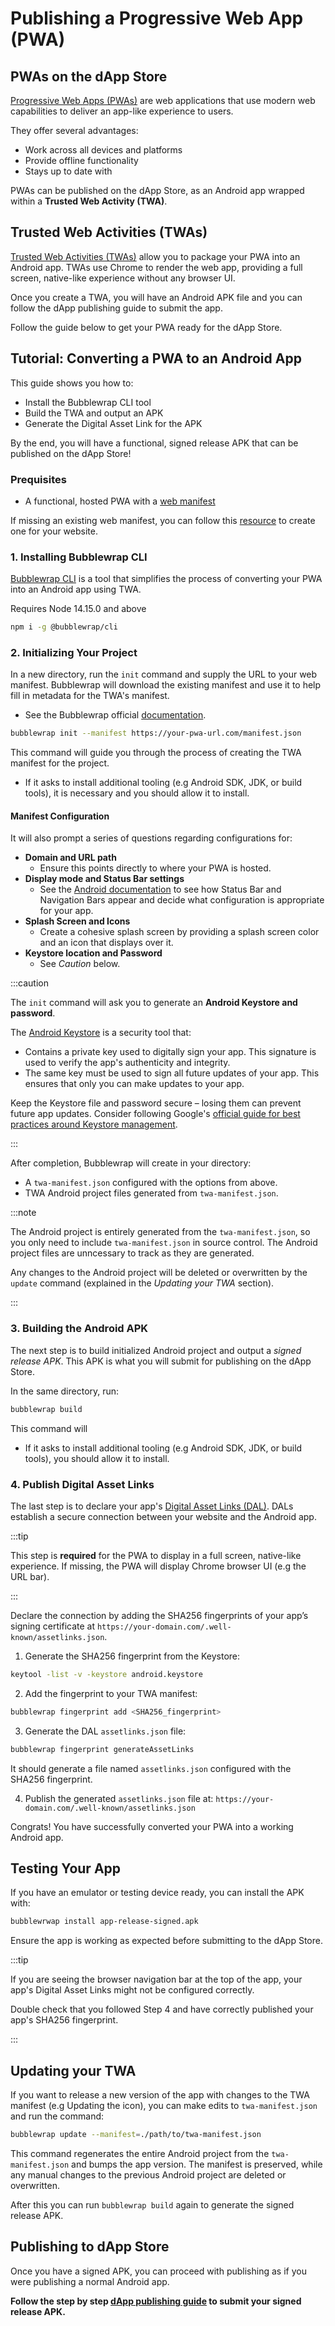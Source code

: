 # Publishing a Progressive Web App (PWA)

## PWAs on the dApp Store

[Progressive Web Apps (PWAs)](https://developer.mozilla.org/en-US/docs/Web/Progressive_web_apps) are web applications that use modern web capabilities to deliver an app-like experience to users.

They offer several advantages:

- Work across all devices and platforms
- Provide offline functionality
- Stays up to date with

PWAs can be published on the dApp Store, as an Android app wrapped within a **Trusted Web Activity (TWA)**.

## Trusted Web Activities (TWAs)

[Trusted Web Activities (TWAs)](https://developer.chrome.com/docs/android/trusted-web-activity) allow you to package your PWA into an Android app. TWAs use Chrome to render the web app, providing a full screen, native-like experience without any browser UI.

Once you create a TWA, you will have an Android APK file and you can follow the dApp publishing guide to submit the app.

Follow the guide below to get your PWA ready for the dApp Store.

## Tutorial: Converting a PWA to an Android App

This guide shows you how to:

- Install the Bubblewrap CLI tool
- Build the TWA and output an APK
- Generate the Digital Asset Link for the APK

By the end, you will have a functional, signed release APK that can be published on the dApp Store!

### Prequisites

- A functional, hosted PWA with a [web manifest](https://developer.mozilla.org/en-US/docs/Web/Manifest)

If missing an existing web manifest, you can follow this [resource](https://learn.microsoft.com/en-us/microsoft-edge/progressive-web-apps-chromium/how-to/web-app-manifests) to create one for your website.

### 1. Installing Bubblewrap CLI

[Bubblewrap CLI](https://github.com/GoogleChromeLabs/bubblewrap/tree/main/packages/cli) is a tool that simplifies the process of converting your PWA into an Android app using TWA.

Requires Node 14.15.0 and above

```bash
npm i -g @bubblewrap/cli
```

### 2. Initializing Your Project

In a new directory, run the `init` command and supply the URL to your web manifest.
Bubblewrap will download the existing manifest and use it to help fill in metadata for the TWA's manifest.

- See the Bubblewrap official [documentation](https://github.com/GoogleChromeLabs/bubblewrap/tree/main/packages/cli#init).

```bash
bubblewrap init --manifest https://your-pwa-url.com/manifest.json
```

This command will guide you through the process of creating the TWA manifest for the project.

- If it asks to install additional tooling (e.g Android SDK, JDK, or build tools), it is necessary and you should allow it to install.

#### Manifest Configuration

It will also prompt a series of questions regarding configurations for:

- **Domain and URL path**
  - Ensure this points directly to where your PWA is hosted.
- **Display mode and Status Bar settings**
  - See the [Android documentation](https://material.io/design/platform-guidance/android-bars.html) to see how Status Bar and Navigation Bars appear and decide what configuration is appropriate for your app.
- **Splash Screen and Icons**
  - Create a cohesive splash screen by providing a splash screen color and an icon that displays over it.
- **Keystore location and Password**
  - See _Caution_ below.

:::caution

The `init` command will ask you to generate an **Android Keystore and password**.

The [Android Keystore](https://developer.android.com/privacy-and-security/keystore) is a security tool that:

- Contains a private key used to digitally sign your app. This signature is used to verify the app's authenticity and integrity.
- The same key must be used to sign all future updates of your app. This ensures that only you can make updates to your app.

Keep the Keystore file and password secure – losing them can prevent future app updates. Consider following
Google's [official guide for best practices around Keystore management](https://developer.android.com/studio/publish/app-signing#secure_key).

:::

After completion, Bubblewrap will create in your directory:

- A `twa-manifest.json` configured with the options from above.
- TWA Android project files generated from `twa-manifest.json`.

:::note

The Android project is entirely generated from the `twa-manifest.json`, so you only need to include
`twa-manifest.json` in source control. The Android project files are unncessary to track as they are generated.

Any changes to the Android project will be deleted or overwritten by the `update` command (explained in the _Updating your TWA_ section).

:::

### 3. Building the Android APK

The next step is to build initialized Android project and output a _signed release APK_. This APK is what you will submit for publishing on the dApp Store.

In the same directory, run:

```bash
bubblewrap build
```

This command will

- If it asks to install additional tooling (e.g Android SDK, JDK, or build tools), you should allow it to install.

### 4. Publish Digital Asset Links

The last step is to declare your app's [Digital Asset Links (DAL)](https://developers.google.com/digital-asset-links/v1/getting-started). DALs establish a secure connection between your website and the Android app.

:::tip

This step is **required** for the PWA to display in a full screen, native-like experience. If missing, the PWA will display
Chrome browser UI (e.g the URL bar).

:::

Declare the connection by adding the SHA256 fingerprints of your app’s signing certificate at `https://your-domain.com/.well-known/assetlinks.json`.

1. Generate the SHA256 fingerprint from the Keystore:

```bash
keytool -list -v -keystore android.keystore
```

2. Add the fingerprint to your TWA manifest:

```bash
bubblewrap fingerprint add <SHA256_fingerprint>
```

3. Generate the DAL `assetlinks.json` file:

```bash
bubblewrap fingerprint generateAssetLinks
```

It should generate a file named `assetlinks.json` configured with the SHA256 fingerprint.

4. Publish the generated `assetlinks.json` file at:
   `https://your-domain.com/.well-known/assetlinks.json`

Congrats! You have successfully converted your PWA into a working Android app.

## Testing Your App

If you have an emulator or testing device ready, you can install the APK with:

```bash
bubblewrwap install app-release-signed.apk
```

Ensure the app is working as expected before submitting to the dApp Store.

:::tip

If you are seeing the browser navigation bar at the top of the app, your app's Digital Asset Links might not be configured
correctly.

Double check that you followed Step 4 and have correctly published your app's SHA256 fingerprint.

:::

## Updating your TWA

If you want to release a new version of the app with changes to the TWA manifest (e.g Updating the icon), you can
make edits to `twa-manifest.json` and run the command:

```bash
bubblewrap update --manifest=./path/to/twa-manifest.json
```

This command regenerates the entire Android project from the `twa-manifest.json` and bumps the app version. The manifest is preserved, while any manual changes to the previous Android project are deleted or overwritten.

After this you can run `bubblewrap build` again to generate the signed release APK.

## Publishing to dApp Store

Once you have a signed APK, you can proceed with publishing as if you were publishing a normal
Android app.

**Follow the step by step [dApp publishing guide](/dapp-publishing/overview) to submit your signed release APK.**
